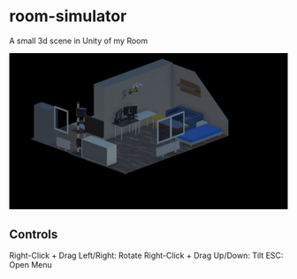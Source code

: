 # room-simulator
A small 3d scene in Unity of my Room

![screenshot](screenshot.jpeg)

## Controls
Right-Click + Drag Left/Right: Rotate
Right-Click + Drag Up/Down: Tilt
ESC: Open Menu
